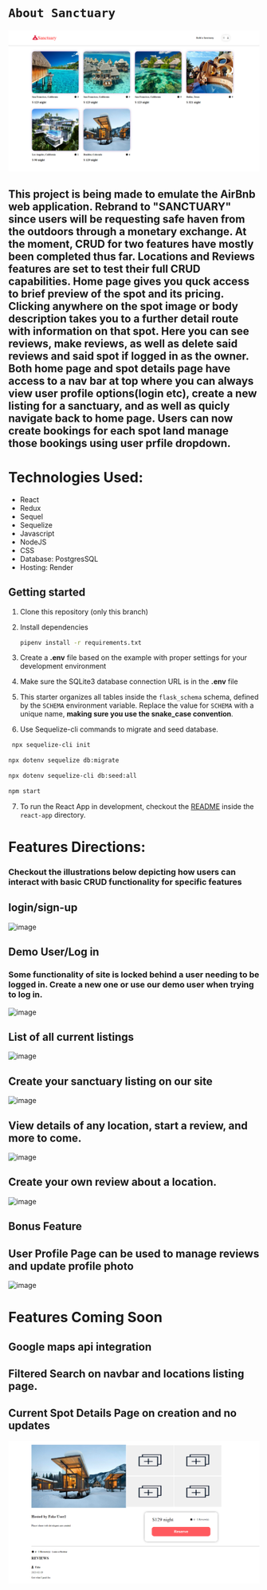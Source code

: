 # `About Sanctuary`
![Alt text](frontend/images/current_home_page.png)

## This project is being made to emulate the AirBnb web application. Rebrand to "SANCTUARY" since users will be requesting safe haven from the outdoors through a monetary exchange. At the moment, CRUD for two features have mostly been completed thus far. Locations and Reviews features are set to test their full CRUD capabilities. Home page gives you quck access to brief preview of the spot and its pricing. Clicking anywhere on the spot image or body description takes you to a further detail route with information on that spot. Here you can see reviews, make reviews, as well as delete said reviews and said spot if logged in as the owner. Both home page and spot details page have access to a nav bar at top where you can always view user profile options(login etc), create a new listing for a sanctuary, and as well as quicly navigate back to home page. Users can now create bookings for each spot land manage those bookings using user prfile dropdown.

# Technologies Used:
- React
- Redux 
- Sequel
- Sequelize 
- Javascript
- NodeJS
- CSS
- Database: PostgresSQL
- Hosting: Render

## Getting started
1. Clone this repository (only this branch)

2. Install dependencies

      ```bash
      pipenv install -r requirements.txt
      ```

3. Create a **.env** file based on the example with proper settings for your
   development environment

4. Make sure the SQLite3 database connection URL is in the **.env** file

5. This starter organizes all tables inside the `flask_schema` schema, defined
   by the `SCHEMA` environment variable.  Replace the value for
   `SCHEMA` with a unique name, **making sure you use the snake_case
   convention**.
   
6. Use Sequelize-cli commands to migrate and seed database.
  ```bash
   npx sequelize-cli init

   ```

   ```bash
   npx dotenv sequelize db:migrate

   ```

   ```bash
   npx dotenv sequelize-cli db:seed:all

   ```

   ```bash
   npm start
   ```
7. To run the React App in development, checkout the [README](./react-app/README.md) inside the `react-app` directory.


# Features Directions:

### Checkout the illustrations below depicting how users can interact with basic CRUD functionality for specific features

## login/sign-up
![image](https://github.com/SleptBear/Sanctuary_Clone/assets/107887726/3952d9b2-59f4-4a4d-8ef0-02ce9544c049)


## Demo User/Log in
### Some functionality of site is locked behind a user needing to be logged in. Create a new one or use our demo user when trying to log in.
![image](https://github.com/SleptBear/Sanctuary_Clone/assets/107887726/55a010e0-3d7a-45b3-8b4e-cb5475e96c15)

## List of all current listings
![image](https://user-images.githubusercontent.com/107887726/229395350-aeff7003-3da8-4c8e-b73b-4f5d4146851c.png)

## Create your sanctuary listing on our site
![image](https://github.com/SleptBear/Sanctuary_Clone/assets/107887726/34914e4a-c85b-4ae7-9f23-18286445990d)

## View details of any location, start a review, and more to come.
![image](https://user-images.githubusercontent.com/107887726/229395550-4a91a6a8-541f-4cc7-b687-240e134fede1.png)

## Create your own review about a location.
![image](https://user-images.githubusercontent.com/107887726/229395628-98d7952d-fa9e-440d-8c01-b5abb9e236a3.png)

## Bonus Feature

## User Profile Page can be used to manage reviews and update profile photo
![image](https://user-images.githubusercontent.com/107887726/229395760-2bc30e39-b10b-4253-8595-5b0c1a30b493.png)

# Features Coming Soon
## Google maps api integration
## Filtered Search on navbar and locations listing page.


## Current Spot Details Page on creation and no updates
![Alt text](frontend/images/spot_details_page.png)
